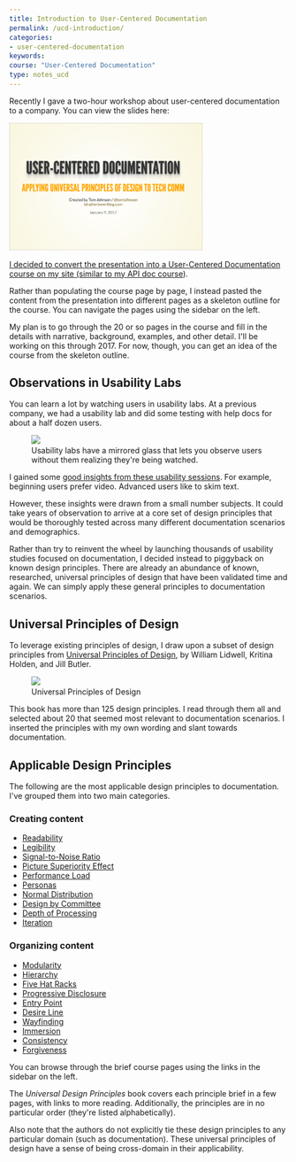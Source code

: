 ```yaml
---
title: Introduction to User-Centered Documentation
permalink: /ucd-introduction/
categories:
- user-centered-documentation
keywords:
course: "User-Centered Documentation"
type: notes_ucd
---
```


Recently I gave a two-hour workshop about user-centered documentation to a company. You can view the slides here:

<a href="http://idratherbewriting.com/files/user-centered-documentation-principles/"><img style="max-width: 350px" src="/images/ucdthumb2.png" />

I decided to convert the presentation into a User-Centered Documentation course on my site (similar to my [API doc course](http://idratherbewriting.com/docapis_course_overview/)).

Rather than populating the course page by page, I instead pasted the content from the presentation into different pages as a skeleton outline for the course. You can navigate the pages using the sidebar on the left.

My plan is to go through the 20 or so pages in the course and fill in the details with narrative, background, examples, and other detail. I'll be working on this through 2017. For now, though, you can get an idea of the course from the skeleton outline.

## Observations in Usability Labs

You can learn a lot by watching users in usability labs. At a previous company, we had a usability lab and did some testing with help docs for about a half dozen users.

<figure>
    <img src="/user_centered_doc/media/rasters/usability_lab.jpg"/>
    <figcaption>Usability labs have a mirrored glass that lets you observe users without them realizing they're being watched.</figcaption>
</figure>

I gained some [good insights from these usability sessions](http://idratherbewriting.com/2011/07/22/a-few-notes-from-usability-testing-video-tutorials-get-watched-text-gets-skipped/). For example, beginning users prefer video. Advanced users like to skim text.

However, these insights were drawn from a small number subjects. It could take years of observation to arrive at a core set of design principles that would be thoroughly tested across many different documentation scenarios and demographics.

Rather than try to reinvent the wheel by launching thousands of usability studies focused on documentation, I decided instead to piggyback on known design principles. There are already an abundance of known, researched, universal principles of design that have been validated time and again. We can simply apply these general principles to documentation scenarios.

## Universal Principles of Design

To leverage existing principles of design, I draw upon a subset of design principles from [Universal Principles of Design](https://www.amazon.com/Universal-Principles-Design-William-Lidwell/dp/1592530079), by William Lidwell, Kritina Holden, and Jill Butler.

<figure>
    <a href="https://www.amazon.com/Universal-Principles-Design-William-Lidwell/dp/1592530079"><img style="max-width: 350px;" src="/user_centered_doc/media/rasters/univprinciplesdesignbook.png"/></a>
    <figcaption>Universal Principles of Design</figcaption>
</figure>

This book has more than 125 design principles. I read through them all and selected about 20 that seemed most relevant to documentation scenarios. I inserted the principles with my own wording and slant towards documentation.

## Applicable Design Principles

The following are the most applicable design principles to documentation. I've grouped them into two main categories.

### Creating content

* [Readability](/ucd-readability/)
* [Legibility](/ucd-legibility/)
* [Signal-to-Noise Ratio](/ucd-signal-to-noise-ratio/])
* [Picture Superiority Effect](/ucd-picture-superiority-effect/)
* [Performance Load](/ucd-performance-load/)
* [Personas](/ucd-personas/)
* [Normal Distribution](/ucd-normal-distribution/)
* [Design by Committee](/ucd-design-by-committee/)
* [Depth of Processing](/ucd-depth-of-processing/)
* [Iteration](/ucd-iteration/)

### Organizing content

* [Modularity](/ucd-modularity/)
* [Hierarchy](/ucd-hierarchy/)
* [Five Hat Racks](/ucd-five-hat-racks/)
* [Progressive Disclosure](/ucd-progressive-disclosure/)
* [Entry Point](/ucd-entry-point/)
* [Desire Line](/ucd-desire-line/)
* [Wayfinding](/ucd-wayfinding/)
* [Immersion](/ucd-immersion/)
* [Consistency](/ucd-consistency/)
* [Forgiveness](/ucd-forgiveness/)

You can browse through the brief course pages using the links in the sidebar on the left.

The *Universal Design Principles* book covers each principle brief in a few pages, with links to more reading. Additionally, the principles are in no particular order (they're listed alphabetically).

Also note that the authors do not explicitly tie these design principles to any particular domain (such as documentation). These universal principles of design have a sense of being cross-domain in their applicability.
